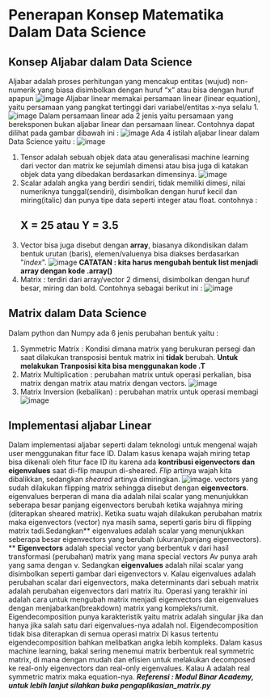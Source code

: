 # Penerapan Konsep Matematika Dalam Data Science
## Konsep Aljabar dalam Data Science
Aljabar adalah proses perhitungan yang mencakup entitas (wujud) non-numerik yang biasa disimbolkan dengan huruf “x” atau bisa dengan huruf apapun
![image](https://github.com/christadel27/Matrix/assets/133072315/42f9a917-8e2f-4df2-b4d7-a805b38bb07a)
Aljabar linear memakai persamaan linear (linear equation), yaitu persamaan yang pangkat tertinggi dari variabel/entitas x-nya selalu 1. 
![image](https://github.com/christadel27/Matrix/assets/133072315/6f399498-6cf0-463a-9e46-4a8a7dd78ab2)
Dalam persamaan linear  ada 2 jenis yaitu persamaan yang bereksponen bukan aljabar linear dan persamaan linear. Contohnya dapat dilihat pada gambar dibawah ini :
![image](https://github.com/christadel27/Matrix/assets/133072315/a75b8d8c-0ea4-4f83-9aca-0fd334768381)
Ada 4 istilah aljabar linear dalam Data Science yaitu : 
![image](https://github.com/christadel27/Matrix/assets/133072315/dd87c355-13a1-41e1-9d5e-77469837f36f)
1. Tensor adalah sebuah objek data atau generalisasi machine learning dari vector dan matrix ke sejumlah dimensi atau bisa juga di katakan objek data yang dibedakan berdasarkan dimensinya.
   ![image](https://github.com/christadel27/Matrix/assets/133072315/b5506f2b-7594-4020-ac73-109d4f3be657)
2. Scalar adalah angka yang berdiri sendiri, tidak memiliki dimesi, nilai numeriknya tunggal(sendiri), disimbolkan dengan huruf kecil dan miring(italic) dan punya tipe data seperti integer atau float. contohnya :
   ## X = 25 atau Y = 3.5
3. Vector bisa juga disebut dengan **array**, biasanya dikondisikan dalam bentuk urutan (baris), elemen/valuenya bisa diakses berdasarkan "_index_".
   ![image](https://github.com/christadel27/Matrix/assets/133072315/0dde8261-3cf4-4a7b-8225-e196b4462e58)
**CATATAN : kita harus mengubah bentuk list menjadi array dengan kode .array()**
4. Matrix : terdiri dari array/vector 2 dimensi, disimbolkan dengan huruf besar, miring dan bold. Contohnya sebagai berikut ini :
   ![image](https://github.com/christadel27/Matrix/assets/133072315/3de052a6-5ef5-4fd8-8258-6675bbdc40dc)
## Matrix dalam Data Science
Dalam python dan Numpy ada 6 jenis perubahan bentuk yaitu :
1. Symmetric Matrix : Kondisi dimana matrix yang berukuran persegi  dan saat dilakukan transposisi bentuk matrix ini **tidak** berubah.
   **Untuk melakukan Tranposisi kita bisa menggunakan kode .T**
2. Matrix Multiplication : perubahan matrix untuk operasi perkalian, bisa matrix dengan matrix atau matrix dengan vectors.
   ![image](https://github.com/christadel27/Matrix/assets/133072315/6a8260af-4bfb-4ece-ac81-927fd88092b5)
3. Matrix Inversion (kebalikan) : perubahan matrix untuk operasi membagi
   ![image](https://github.com/christadel27/Matrix/assets/133072315/f1035fe0-b424-47ff-a59c-f7e0ecd8516f)
## Implementasi aljabar Linear
Dalam implementasi aljabar seperti dalam teknologi untuk mengenal wajah user menggunakan fitur face ID. Dalam kasus kenapa wajah miring tetap bisa dikenali oleh fitur face ID itu karena ada **kontribusi eigenvectors dan eigenvalues** saat di-flip maupun di-sheared.
_Flip_ artinya wajah kita dibalikkan, sedangkan _sheared_ artinya dimiringkan.
![image](https://github.com/christadel27/Matrix/assets/133072315/c563c280-6392-4b3a-b290-38fd32c98875).
vectors yang sudah dilakukan flipping matrix sehingga disebut dengan **eigenvectors**.
eigenvalues berperan di mana dia adalah nilai scalar yang menunjukkan seberapa besar panjang eigenvectors berubah ketika wajahnya miring (diterapkan sheared matrix).
Ketika suatu wajah dilakukan perubahan matrix maka eigenvectors (vector) nya masih sama, seperti garis biru di flipping matrix tadi.Sedangkan** eigenvalues adalah scalar yang menunjukkan seberapa besar eigenvectors yang berubah (ukuran/panjang eigenvectors). **
**Eigenvectors** adalah special vector yang berbentuk v dari hasil transformasi (perubahan) matrix yang mana special vectors Av punya arah yang sama dengan v. 
Sedangkan **eigenvalues** adalah nilai scalar yang disimbolkan seperti gambar dari eigenvectors v.
Kalau eigenvalues adalah perubahan scalar dari eigenvectors, maka determinants dari sebuah matrix adalah perubahan eigenvectors dari matrix itu.
Operasi yang terakhir ini adalah cara untuk mengubah matrix menjadi eigenvectors dan eigenvalues dengan menjabarkan(breakdown) matrix yang kompleks/rumit.
Eigendecomposition punya karakteristik yaitu matrix adalah singular jika dan hanya jika salah satu dari eigenvalues-nya adalah nol.
Eigendecomposition tidak bisa diterapkan di semua operasi matrix Di kasus tertentu eigendecomposition bahkan melibatkan angka lebih kompleks. 
Dalam kasus machine learning, bakal sering menemui matrix berbentuk real symmetric matrix, di mana dengan mudah dan efisien untuk melakukan decomposed ke real-only eigenvectors dan real-only eigenvalues. 
Kalau A adalah real symmetric matrix maka equation-nya.
_**Referensi : Modul Binar Academy, untuk lebih lanjut silahkan buka pengaplikasian_matrix.py**_

